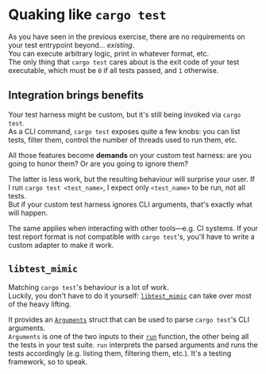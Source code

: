 # Quaking like `cargo test`

As you have seen in the previous exercise, there are no requirements on your test
entrypoint beyond... _existing_.\
You can execute arbitrary logic, print in whatever format, etc.\
The only thing that `cargo test` cares about is the exit code of your test executable,
which must be `0` if all tests passed, and `1` otherwise.

## Integration brings benefits

Your test harness might be custom, but it's still being invoked via `cargo test`.\
As a CLI command, `cargo test` exposes quite a few knobs: you can list tests, filter them,
control the number of threads used to run them, etc.

All those features become **demands** on your custom test harness: are you going to
honor them? Or are you going to ignore them?

The latter is less work, but the resulting behaviour will surprise your user.
If I run `cargo test <test_name>`, I expect only `<test_name>` to be run, not all tests.\
But if your custom test harness ignores CLI arguments, that's exactly what will happen.

The same applies when interacting with other tools—e.g. CI systems. If your test
report format is not compatible with `cargo test`'s, you'll have to write a custom
adapter to make it work.

## `libtest_mimic`

Matching `cargo test`'s behaviour is a lot of work.\
Luckily, you don't have to do it yourself: [`libtest_mimic`](https://docs.rs/libtest-mimic)
can take over most of the heavy lifting.

It provides an [`Arguments`](https://docs.rs/libtest-mimic/latest/libtest_mimic/struct.Arguments.html)
struct that can be used to parse `cargo test`'s CLI arguments.\
`Arguments` is one of the two inputs to their [`run`](https://docs.rs/libtest-mimic/latest/libtest_mimic/fn.run.html)
function, the other being all the tests in your test suite.
`run` interprets the parsed arguments and runs the tests accordingly (e.g. listing them,
filtering them, etc.). It's a testing framework, so to speak.
